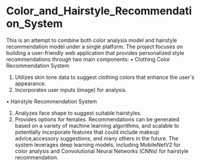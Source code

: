 # Color_and_Hairstyle_Recommendation_System

This is an attempt to combine both color analysis model and hairstyle recommendation model under a single platform. The project focuses on building a user-friendly web application that provides personalized style recommendations through two main components:
• Clothing Color Recommendation System
1. Utilizes skin tone data to suggest clothing colors that enhance the user's appearance.
2. Incorporates user inputs (image) for analysis.

• Hairstyle Recommendation System
1. Analyzes face shape to suggest suitable hairstyles.
2. Provides options for females.
Recommendations can be generated based on a variety of machine learning algorithms, and scalable to potentially incorporate features that could include makeup advice,accessory suggestions, and many others in the future. The system leverages deep learning models, including MobileNetV2 for color analysis and Convolutional Neural Networks (CNNs) for hairstyle recommendation.
